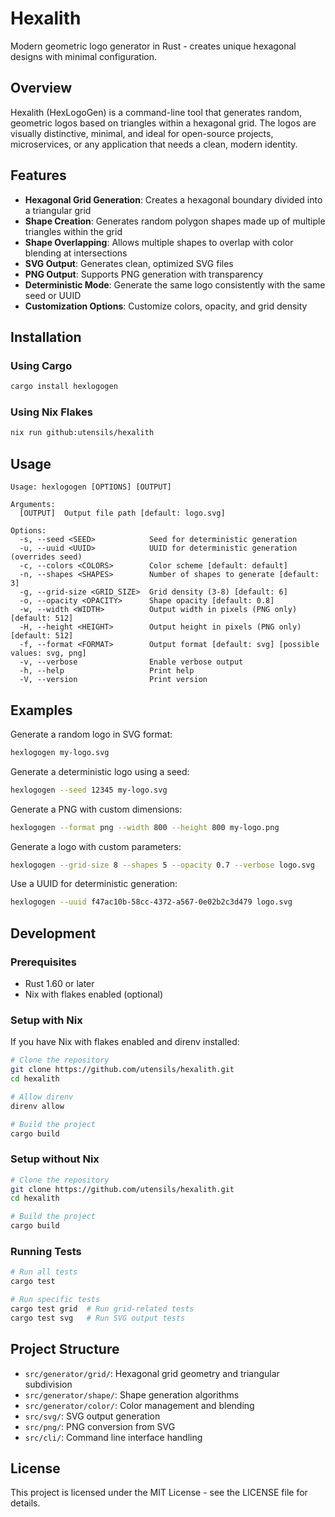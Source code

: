# Hexalith

Modern geometric logo generator in Rust - creates unique hexagonal designs with minimal configuration.

## Overview

Hexalith (HexLogoGen) is a command-line tool that generates random, geometric logos based on triangles within a hexagonal grid. The logos are visually distinctive, minimal, and ideal for open-source projects, microservices, or any application that needs a clean, modern identity.

## Features

- **Hexagonal Grid Generation**: Creates a hexagonal boundary divided into a triangular grid
- **Shape Creation**: Generates random polygon shapes made up of multiple triangles within the grid
- **Shape Overlapping**: Allows multiple shapes to overlap with color blending at intersections
- **SVG Output**: Generates clean, optimized SVG files
- **PNG Output**: Supports PNG generation with transparency
- **Deterministic Mode**: Generate the same logo consistently with the same seed or UUID
- **Customization Options**: Customize colors, opacity, and grid density

## Installation

### Using Cargo

```bash
cargo install hexlogogen
```

### Using Nix Flakes

```bash
nix run github:utensils/hexalith
```

## Usage

```
Usage: hexlogogen [OPTIONS] [OUTPUT]

Arguments:
  [OUTPUT]  Output file path [default: logo.svg]

Options:
  -s, --seed <SEED>            Seed for deterministic generation
  -u, --uuid <UUID>            UUID for deterministic generation (overrides seed)
  -c, --colors <COLORS>        Color scheme [default: default]
  -n, --shapes <SHAPES>        Number of shapes to generate [default: 3]
  -g, --grid-size <GRID_SIZE>  Grid density (3-8) [default: 6]
  -o, --opacity <OPACITY>      Shape opacity [default: 0.8]
  -w, --width <WIDTH>          Output width in pixels (PNG only) [default: 512]
  -H, --height <HEIGHT>        Output height in pixels (PNG only) [default: 512]
  -f, --format <FORMAT>        Output format [default: svg] [possible values: svg, png]
  -v, --verbose                Enable verbose output
  -h, --help                   Print help
  -V, --version                Print version
```

## Examples

Generate a random logo in SVG format:
```bash
hexlogogen my-logo.svg
```

Generate a deterministic logo using a seed:
```bash
hexlogogen --seed 12345 my-logo.svg
```

Generate a PNG with custom dimensions:
```bash
hexlogogen --format png --width 800 --height 800 my-logo.png
```

Generate a logo with custom parameters:
```bash
hexlogogen --grid-size 8 --shapes 5 --opacity 0.7 --verbose logo.svg
```

Use a UUID for deterministic generation:
```bash
hexlogogen --uuid f47ac10b-58cc-4372-a567-0e02b2c3d479 logo.svg
```

## Development

### Prerequisites

- Rust 1.60 or later
- Nix with flakes enabled (optional)

### Setup with Nix

If you have Nix with flakes enabled and direnv installed:

```bash
# Clone the repository
git clone https://github.com/utensils/hexalith.git
cd hexalith

# Allow direnv
direnv allow

# Build the project
cargo build
```

### Setup without Nix

```bash
# Clone the repository
git clone https://github.com/utensils/hexalith.git
cd hexalith

# Build the project
cargo build
```

### Running Tests

```bash
# Run all tests
cargo test

# Run specific tests
cargo test grid  # Run grid-related tests
cargo test svg   # Run SVG output tests
```

## Project Structure

- `src/generator/grid/`: Hexagonal grid geometry and triangular subdivision
- `src/generator/shape/`: Shape generation algorithms
- `src/generator/color/`: Color management and blending
- `src/svg/`: SVG output generation
- `src/png/`: PNG conversion from SVG
- `src/cli/`: Command line interface handling

## License

This project is licensed under the MIT License - see the LICENSE file for details.